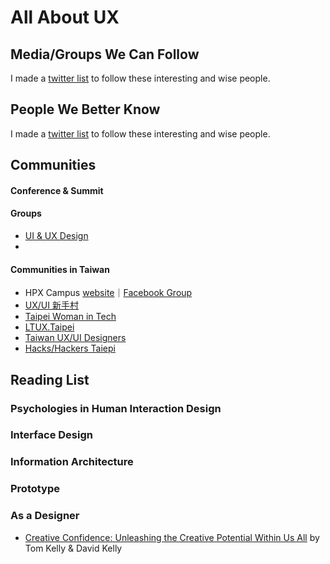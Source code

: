 # All About UX

## Media/Groups We Can Follow

I made a [twitter list](https://twitter.com/i/lists/1191346528742363136?s=20) to follow these interesting and wise people.


## People We Better Know

I made a [twitter list](https://twitter.com/i/lists/1191346528742363136?s=20) to follow these interesting and wise people.

## Communities

#### Conference & Summit

#### Groups
- [UI & UX Design](https://www.facebook.com/groups/153692614977217/?ref=group_browse)
- 

#### Communities in Taiwan

- HPX Campus [website](https://hpx.tw/archives/tag/hpx-campus)｜[Facebook Group](https://www.facebook.com/groups/406348416057481/?ref=group_browse)
- [UX/UI 新手村](https://www.facebook.com/groups/257398065168080/?ref=group_browse)
- [Taipei Woman in Tech](https://www.facebook.com/groups/420817431404071/?ref=group_browse)
- [LTUX.Taipei](https://www.facebook.com/ltuxtaipei/)
- [Taiwan UX/UI Designers](https://www.facebook.com/groups/543906982418156/?ref=group_browse)
- [Hacks/Hackers Taiepi](https://www.facebook.com/groups/868771643258752/?ref=group_browse)


## Reading List

### Psychologies in Human Interaction Design

### Interface Design

### Information Architecture

### Prototype

### As a Designer
- [Creative Confidence: Unleashing the Creative Potential Within Us All](https://www.creativeconfidence.com) by Tom Kelly & David Kelly
